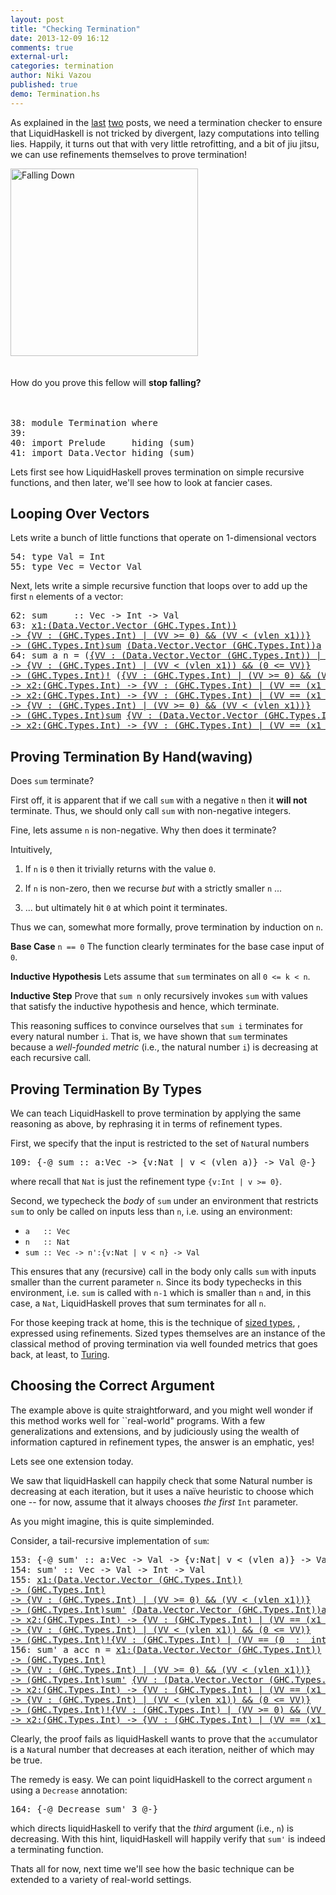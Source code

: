 ```yaml
---
layout: post
title: "Checking Termination"
date: 2013-12-09 16:12
comments: true
external-url:
categories: termination
author: Niki Vazou
published: true 
demo: Termination.hs
---
```


As explained in the [last][ref-lies] [two][ref-bottom] posts, we need a termination
checker to ensure that LiquidHaskell is not tricked by divergent, lazy
computations into telling lies. Happily, it turns out that with very 
little retrofitting, and a bit of jiu jitsu, we can use refinements 
themselves to prove termination!

<!-- more -->

<div class="row-fluid">
   <div class="span12 pagination-centered">
       <img src="http://img.dailymail.co.uk/i/pix/2007/06_01/TombstoneSWNS_468x526.jpg"
       alt="Falling Down" width="300">
       <br>
       <br>
       <br>
       How do you prove this fellow will <b>stop falling?</b>
       <br>
       <br>
       <br>
   </div>
</div>




<pre><span class=hs-linenum>38: </span><span class='hs-keyword'>module</span> <span class='hs-conid'>Termination</span> <span class='hs-keyword'>where</span>
<span class=hs-linenum>39: </span>
<span class=hs-linenum>40: </span><span class='hs-keyword'>import</span> <span class='hs-conid'>Prelude</span>     <span class='hs-varid'>hiding</span> <span class='hs-layout'>(</span><span class='hs-varid'>sum</span><span class='hs-layout'>)</span>
<span class=hs-linenum>41: </span><span class='hs-keyword'>import</span> <span class='hs-conid'>Data</span><span class='hs-varop'>.</span><span class='hs-conid'>Vector</span> <span class='hs-varid'>hiding</span> <span class='hs-layout'>(</span><span class='hs-varid'>sum</span><span class='hs-layout'>)</span>
</pre>

Lets first see how LiquidHaskell proves termination on simple 
recursive functions, and then later, we'll see how to look at 
fancier cases.

Looping Over Vectors
--------------------

Lets write a bunch of little functions that operate on 1-dimensional vectors


<pre><span class=hs-linenum>54: </span><span class='hs-keyword'>type</span> <span class='hs-conid'>Val</span> <span class='hs-keyglyph'>=</span> <span class='hs-conid'>Int</span>
<span class=hs-linenum>55: </span><span class='hs-keyword'>type</span> <span class='hs-conid'>Vec</span> <span class='hs-keyglyph'>=</span> <span class='hs-conid'>Vector</span> <span class='hs-conid'>Val</span>
</pre>

Next, lets write a simple recursive function that loops over to add up
the first `n` elements of a vector:


<pre><span class=hs-linenum>62: </span><span class='hs-definition'>sum</span>     <span class='hs-keyglyph'>::</span> <span class='hs-conid'>Vec</span> <span class='hs-keyglyph'>-&gt;</span> <span class='hs-conid'>Int</span> <span class='hs-keyglyph'>-&gt;</span> <span class='hs-conid'>Val</span>
<span class=hs-linenum>63: </span><a class=annot href="#"><span class=annottext>x1:(Data.Vector.Vector (GHC.Types.Int))
-&gt; {VV : (GHC.Types.Int) | (VV &gt;= 0) &amp;&amp; (VV &lt; (vlen x1))}
-&gt; (GHC.Types.Int)</span><span class='hs-definition'>sum</span></a> <a class=annot href="#"><span class=annottext>(Data.Vector.Vector (GHC.Types.Int))</span><span class='hs-varid'>a</span></a> <span class='hs-num'>0</span> <span class='hs-keyglyph'>=</span> <a class=annot href="#"><span class=annottext>x1:(GHC.Prim.Int#) -&gt; {VV : (GHC.Types.Int) | (VV == (x1  :  int))}</span><span class='hs-num'>0</span></a>
<span class=hs-linenum>64: </span><span class='hs-definition'>sum</span> <span class='hs-varid'>a</span> <span class='hs-varid'>n</span> <span class='hs-keyglyph'>=</span> <span class='hs-layout'>(</span><a class=annot href="#"><span class=annottext>{VV : (Data.Vector.Vector (GHC.Types.Int)) | (VV == a) &amp;&amp; ((vlen VV) &gt;= 0)}</span><span class='hs-varid'>a</span></a> <a class=annot href="#"><span class=annottext>x1:(Data.Vector.Vector (GHC.Types.Int))
-&gt; {VV : (GHC.Types.Int) | (VV &lt; (vlen x1)) &amp;&amp; (0 &lt;= VV)}
-&gt; (GHC.Types.Int)</span><span class='hs-varop'>!</span></a> <span class='hs-layout'>(</span><a class=annot href="#"><span class=annottext>{VV : (GHC.Types.Int) | (VV &gt;= 0) &amp;&amp; (VV &lt; (vlen a))}</span><span class='hs-varid'>n</span></a><a class=annot href="#"><span class=annottext>x1:(GHC.Types.Int)
-&gt; x2:(GHC.Types.Int) -&gt; {VV : (GHC.Types.Int) | (VV == (x1 - x2))}</span><span class='hs-comment'>-</span></a><a class=annot href="#"><span class=annottext>{VV : (GHC.Types.Int) | (VV == (1  :  int))}</span><span class='hs-num'>1</span></a><span class='hs-layout'>)</span><span class='hs-layout'>)</span> <a class=annot href="#"><span class=annottext>x1:(GHC.Types.Int)
-&gt; x2:(GHC.Types.Int) -&gt; {VV : (GHC.Types.Int) | (VV == (x1 + x2))}</span><span class='hs-varop'>+</span></a> <a class=annot href="#"><span class=annottext>x1:(Data.Vector.Vector (GHC.Types.Int))
-&gt; {VV : (GHC.Types.Int) | (VV &gt;= 0) &amp;&amp; (VV &lt; (vlen x1))}
-&gt; (GHC.Types.Int)</span><span class='hs-varid'>sum</span></a> <a class=annot href="#"><span class=annottext>{VV : (Data.Vector.Vector (GHC.Types.Int)) | (VV == a) &amp;&amp; ((vlen VV) &gt;= 0)}</span><span class='hs-varid'>a</span></a> <span class='hs-layout'>(</span><a class=annot href="#"><span class=annottext>{VV : (GHC.Types.Int) | (VV &gt;= 0) &amp;&amp; (VV &lt; (vlen a))}</span><span class='hs-varid'>n</span></a><a class=annot href="#"><span class=annottext>x1:(GHC.Types.Int)
-&gt; x2:(GHC.Types.Int) -&gt; {VV : (GHC.Types.Int) | (VV == (x1 - x2))}</span><span class='hs-comment'>-</span></a><a class=annot href="#"><span class=annottext>{VV : (GHC.Types.Int) | (VV == (1  :  int))}</span><span class='hs-num'>1</span></a><span class='hs-layout'>)</span>
</pre>

Proving Termination By Hand(waving) 
-----------------------------------

Does `sum` terminate? 

First off, it is apparent that if we call `sum` with a
negative `n` then it **will not** terminate. 
Thus, we should only call `sum` with non-negative integers.

Fine, lets assume `n` is non-negative. Why then does it terminate?

Intuitively,

1. If `n` is `0` then it trivially returns with the value `0`.

2. If `n` is non-zero, then we recurse *but* with a strictly smaller `n` ...

3. ... but ultimately hit `0` at which point it terminates.

Thus we can, somewhat more formally, prove termination by induction on `n`. 

**Base Case** `n == 0` The function clearly terminates for the base case input of `0`.

**Inductive Hypothesis** Lets assume that `sum` terminates on all `0 <= k < n`.

**Inductive Step** Prove that `sum n` only recursively invokes `sum` with values that
satisfy the inductive hypothesis and hence, which terminate.

This reasoning suffices to convince ourselves that `sum i` terminates for 
every natural number `i`. That is, we have shown that `sum` terminates 
because a *well-founded metric* (i.e., the natural number `i`) is decreasing 
at each recursive call.

Proving Termination By Types
----------------------------

We can teach LiquidHaskell to prove termination by applying the same reasoning 
as above, by rephrasing it in terms of refinement types.

First, we specify that the input is restricted to the set of `Nat`ural numbers


<pre><span class=hs-linenum>109: </span><span class='hs-keyword'>{-@</span> <span class='hs-varid'>sum</span> <span class='hs-keyglyph'>::</span> <span class='hs-varid'>a</span><span class='hs-conop'>:</span><span class='hs-conid'>Vec</span> <span class='hs-keyglyph'>-&gt;</span> <span class='hs-keyword'>{v:</span><span class='hs-conid'>Nat</span> <span class='hs-keyword'>| v &lt; (vlen a)}</span> <span class='hs-keyglyph'>-&gt;</span> <span class='hs-conid'>Val</span> <span class='hs-keyword'>@-}</span>
</pre>

where recall that `Nat` is just the refinement type `{v:Int | v >= 0}`.

Second, we typecheck the *body* of `sum` under an environment that
restricts `sum` to only be called on inputs less than `n`, i.e. using
an environment:

-  `a   :: Vec`
-  `n   :: Nat`
-  `sum :: Vec -> n':{v:Nat | v < n} -> Val`

This ensures that any (recursive) call in the body only calls `sum` 
with inputs smaller than the current parameter `n`. Since its body 
typechecks in this environment, i.e. `sum` is called with `n-1` which 
is smaller than `n` and, in this case, a `Nat`, LiquidHaskell proves 
that sum terminates for all `n`.

For those keeping track at home, this is the technique of 
[sized types](http://citeseerx.ist.psu.edu/viewdoc/summary?doi=10.1.1.124.5589), 
, expressed using refinements. Sized types themselves are an instance of 
the classical method of proving termination via well founded metrics that 
goes back, at least, to [Turing](http://www.turingarchive.org/viewer/?id=462&title=01b).

Choosing the Correct Argument
-----------------------------

The example above is quite straightforward, and you might well wonder if this
method works well for ``real-world" programs. With a few generalizations
and extensions, and by judiciously using the wealth of information captured in
refinement types, the answer is an emphatic, yes!

Lets see one extension today.

We saw that liquidHaskell can happily check that some Natural number is decreasing
at each iteration, but it uses a na&#239;ve heuristic to choose which one -- for
now, assume that it always chooses *the first* `Int` parameter.

As you might imagine, this is quite simpleminded. 

Consider, a tail-recursive implementation of `sum`:


<pre><span class=hs-linenum>153: </span><span class='hs-keyword'>{-@</span> <span class='hs-varid'>sum'</span> <span class='hs-keyglyph'>::</span> <span class='hs-varid'>a</span><span class='hs-conop'>:</span><span class='hs-conid'>Vec</span> <span class='hs-keyglyph'>-&gt;</span> <span class='hs-conid'>Val</span> <span class='hs-keyglyph'>-&gt;</span> <span class='hs-keyword'>{v:</span><span class='hs-conid'>Nat</span><span class='hs-keyword'>| v &lt; (vlen a)}</span> <span class='hs-keyglyph'>-&gt;</span> <span class='hs-conid'>Val</span> <span class='hs-keyword'>@-}</span>
<span class=hs-linenum>154: </span><span class='hs-definition'>sum'</span> <span class='hs-keyglyph'>::</span> <span class='hs-conid'>Vec</span> <span class='hs-keyglyph'>-&gt;</span> <span class='hs-conid'>Val</span> <span class='hs-keyglyph'>-&gt;</span> <span class='hs-conid'>Int</span> <span class='hs-keyglyph'>-&gt;</span> <span class='hs-conid'>Val</span>
<span class=hs-linenum>155: </span><a class=annot href="#"><span class=annottext>x1:(Data.Vector.Vector (GHC.Types.Int))
-&gt; (GHC.Types.Int)
-&gt; {VV : (GHC.Types.Int) | (VV &gt;= 0) &amp;&amp; (VV &lt; (vlen x1))}
-&gt; (GHC.Types.Int)</span><span class='hs-definition'>sum'</span></a> <a class=annot href="#"><span class=annottext>(Data.Vector.Vector (GHC.Types.Int))</span><span class='hs-varid'>a</span></a> <a class=annot href="#"><span class=annottext>(GHC.Types.Int)</span><span class='hs-varid'>acc</span></a> <span class='hs-num'>0</span> <span class='hs-keyglyph'>=</span> <a class=annot href="#"><span class=annottext>{VV : (GHC.Types.Int) | (VV == acc)}</span><span class='hs-varid'>acc</span></a> <a class=annot href="#"><span class=annottext>x1:(GHC.Types.Int)
-&gt; x2:(GHC.Types.Int) -&gt; {VV : (GHC.Types.Int) | (VV == (x1 + x2))}</span><span class='hs-varop'>+</span></a> <a class=annot href="#"><span class=annottext>{VV : (Data.Vector.Vector (GHC.Types.Int)) | (VV == a) &amp;&amp; ((vlen VV) &gt;= 0)}</span><span class='hs-varid'>a</span></a><a class=annot href="#"><span class=annottext>x1:(Data.Vector.Vector (GHC.Types.Int))
-&gt; {VV : (GHC.Types.Int) | (VV &lt; (vlen x1)) &amp;&amp; (0 &lt;= VV)}
-&gt; (GHC.Types.Int)</span><span class='hs-varop'>!</span></a><a class=annot href="#"><span class=annottext>{VV : (GHC.Types.Int) | (VV == (0  :  int))}</span><span class='hs-num'>0</span></a> 
<span class=hs-linenum>156: </span><span class='hs-definition'>sum'</span> <span class='hs-varid'>a</span> <span class='hs-varid'>acc</span> <span class='hs-varid'>n</span> <span class='hs-keyglyph'>=</span> <a class=annot href="#"><span class=annottext>x1:(Data.Vector.Vector (GHC.Types.Int))
-&gt; (GHC.Types.Int)
-&gt; {VV : (GHC.Types.Int) | (VV &gt;= 0) &amp;&amp; (VV &lt; (vlen x1))}
-&gt; (GHC.Types.Int)</span><span class='hs-varid'>sum'</span></a> <a class=annot href="#"><span class=annottext>{VV : (Data.Vector.Vector (GHC.Types.Int)) | (VV == a) &amp;&amp; ((vlen VV) &gt;= 0)}</span><span class='hs-varid'>a</span></a> <span class='hs-layout'>(</span><span class=hs-error><a class=annot href="#"><span class=annottext>{VV : (GHC.Types.Int) | (VV == acc)}</span><span class='hs-varid'>acc</span></a></span><span class=hs-error> </span><span class=hs-error><a class=annot href="#"><span class=annottext>x1:(GHC.Types.Int)
-&gt; x2:(GHC.Types.Int) -&gt; {VV : (GHC.Types.Int) | (VV == (x1 + x2))}</span><span class='hs-varop'>+</span></a></span><span class=hs-error> </span><span class=hs-error><a class=annot href="#"><span class=annottext>{VV : (Data.Vector.Vector (GHC.Types.Int)) | (VV == a) &amp;&amp; ((vlen VV) &gt;= 0)}</span><span class='hs-varid'>a</span></a></span><span class=hs-error><a class=annot href="#"><span class=annottext>x1:(Data.Vector.Vector (GHC.Types.Int))
-&gt; {VV : (GHC.Types.Int) | (VV &lt; (vlen x1)) &amp;&amp; (0 &lt;= VV)}
-&gt; (GHC.Types.Int)</span><span class='hs-varop'>!</span></a></span><span class=hs-error><a class=annot href="#"><span class=annottext>{VV : (GHC.Types.Int) | (VV &gt;= 0) &amp;&amp; (VV &lt; (vlen a))}</span><span class='hs-varid'>n</span></a></span><span class='hs-layout'>)</span> <span class='hs-layout'>(</span><a class=annot href="#"><span class=annottext>{VV : (GHC.Types.Int) | (VV &gt;= 0) &amp;&amp; (VV &lt; (vlen a))}</span><span class='hs-varid'>n</span></a><a class=annot href="#"><span class=annottext>x1:(GHC.Types.Int)
-&gt; x2:(GHC.Types.Int) -&gt; {VV : (GHC.Types.Int) | (VV == (x1 - x2))}</span><span class='hs-comment'>-</span></a><a class=annot href="#"><span class=annottext>{VV : (GHC.Types.Int) | (VV == (1  :  int))}</span><span class='hs-num'>1</span></a><span class='hs-layout'>)</span>
</pre>

Clearly, the proof fails as liquidHaskell wants to prove that the `acc`umulator 
is a `Nat`ural number that decreases at each iteration, neither of which may be
true.

The remedy is easy. We can point liquidHaskell to the correct argument `n` using a `Decrease` annotation: 
<pre><span class=hs-linenum>164: </span><span class='hs-keyword'>{-@</span> <span class='hs-conid'>Decrease</span> <span class='hs-varid'>sum'</span> <span class='hs-num'>3</span> <span class='hs-keyword'>@-}</span>
</pre>
which directs liquidHaskell to verify that the *third* argument (i.e., `n`) is decreasing. 
With this hint, liquidHaskell will happily verify that `sum'` is indeed a terminating function.

Thats all for now, next time we'll see how the basic technique can be extended
to a variety of real-world settings.

[ref-lies]:  /blog/2013/11/23/telling-lies.lhs/ 
[ref-bottom]: /blog/2013/12/01/getting-to-the-bottom.lhs/
